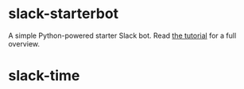 # slack-starterbot
A simple Python-powered starter Slack bot. Read 
[the tutorial](https://www.fullstackpython.com/blog/build-first-slack-bot-python.html) 
for a full overview.
# slack-time
